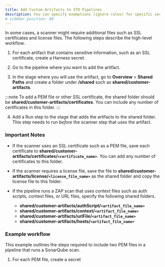 ```yaml
---
title: Add Custom Artifacts to STO Pipelines
description: You can specify exemptions (ignore rules) for specific security issues. An ignore rule allows pipeline builds to proceed even if a security scan detects an issue. 
# sidebar_position: 60
---
```


In some cases, a scanner might require additional files such as SSL certificates and license files. The following steps describe the high-level workflow.

1) For each artifact that contains sensitive information, such as an SSL certificate, create a Harness secret.

2) Go to the pipeline where you want to add the artifact.

3) In the stage where you will use the artifact, go to **Overview** > **Shared Paths** and create a folder under **/shared** such as **shared/customer-artifacts**. 

:::note
To add a PEM file or other SSL certificate, the shared folder should be **shared/customer-artifacts/certificates**. You can include any number of certificates in this folder.
:::

4) Add a Run step to the stage that adds the artifacts to the shared folder. This step needs to run _before_ the scanner step that uses the artifact. 

### Important Notes

* If the scanner uses an SSL certificate such as a PEM file, save each certificate to **shared/customer-artifacts/certificates/`<certificate_name>`**. You can add any number of certificates to this folder.

* If the scanner requires a license file, save the file to **shared/customer-artifacts/license/`<license_file_name>`** as the shared folder and copy the license file to this folder.  

* If the pipeline runs a ZAP scan that uses context files such as auth scripts, context files, or URL files, specify the following shared folders. 

  * **shared/customer-artifacts/authScript/`<artifact_file_name>`**
  * **shared/customer-artifacts/context/`<artifact_file_name>`**
  * **shared/customer-artifacts/urlFile/`<artifact_file_name>`**
  * **shared/customer-artifacts/hosts/`<artifact_file_name>`**
  
### Example workflow
  
This example outlines the steps required to include two PEM files in a pipeline that runs a SonarQube scan. 

1. For each PEM file, create a secret 

### 


